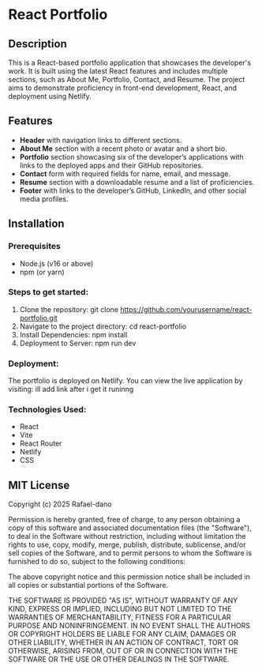 # React Portfolio

## Description

This is a React-based portfolio application that showcases the developer's work. It is built using the latest React features and includes multiple sections, such as About Me, Portfolio, Contact, and Resume. The project aims to demonstrate proficiency in front-end development, React, and deployment using Netlify.

## Features

- **Header** with navigation links to different sections.
- **About Me** section with a recent photo or avatar and a short bio.
- **Portfolio** section showcasing six of the developer’s applications with links to the deployed apps and their GitHub repositories.
- **Contact** form with required fields for name, email, and message.
- **Resume** section with a downloadable resume and a list of proficiencies.
- **Footer** with links to the developer’s GitHub, LinkedIn, and other social media profiles.

## Installation

### Prerequisites

- Node.js (v16 or above)
- npm (or yarn)

### Steps to get started:

1. Clone the repository:
   git clone https://github.com/yourusername/react-portfolio.git
2. Navigate to the project directory:
  cd react-portfolio
3. Install Dependencies:
  npm install
4. Deployment to Server:
  npm run dev

### Deployment:
The portfolio is deployed on Netlify. You can view the live application by visiting:
ill add link after i get it runinng 

### Technologies Used:
- React
- Vite
- React Router
- Netlify 
- CSS 

## MIT License

Copyright (c) 2025 Rafael-dano

Permission is hereby granted, free of charge, to any person obtaining a copy
of this software and associated documentation files (the "Software"), to deal
in the Software without restriction, including without limitation the rights
to use, copy, modify, merge, publish, distribute, sublicense, and/or sell
copies of the Software, and to permit persons to whom the Software is
furnished to do so, subject to the following conditions:

The above copyright notice and this permission notice shall be included in all
copies or substantial portions of the Software.

THE SOFTWARE IS PROVIDED "AS IS", WITHOUT WARRANTY OF ANY KIND, EXPRESS OR
IMPLIED, INCLUDING BUT NOT LIMITED TO THE WARRANTIES OF MERCHANTABILITY,
FITNESS FOR A PARTICULAR PURPOSE AND NONINFRINGEMENT. IN NO EVENT SHALL THE
AUTHORS OR COPYRIGHT HOLDERS BE LIABLE FOR ANY CLAIM, DAMAGES OR OTHER
LIABILITY, WHETHER IN AN ACTION OF CONTRACT, TORT OR OTHERWISE, ARISING FROM,
OUT OF OR IN CONNECTION WITH THE SOFTWARE OR THE USE OR OTHER DEALINGS IN THE
SOFTWARE.

